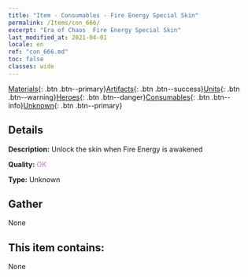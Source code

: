 ```yaml
---
title: "Item - Consumables - Fire Energy Special Skin"
permalink: /Items/con_666/
excerpt: "Era of Chaos  Fire Energy Special Skin"
last_modified_at: 2021-04-01
locale: en
ref: "con_666.md"
toc: false
classes: wide
---
```

 [Materials](/Items/){: .btn .btn--primary}[Artifacts](/Items/Artifacts/){: .btn .btn--success}[Units](/Items/Units/){: .btn .btn--warning}[Heroes](/Items/Heroes/){: .btn .btn--danger}[Consumables](/Items/Consumables/){: .btn .btn--info}[Unknown](/Items/Unknown/){: .btn .btn--primary}

## Details
 **Description:** Unlock the skin when Fire Energy is awakened

 **Quality:** <span style="color: #DA70D6">OK</span>

 **Type:** Unknown

## Gather

  None

## This item contains:

  None

